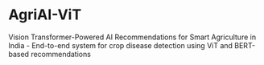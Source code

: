 # AgriAI-ViT
Vision Transformer-Powered AI Recommendations for Smart Agriculture in India - End-to-end system for crop disease detection using ViT and BERT-based recommendations
